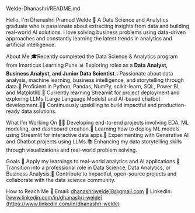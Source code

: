 Welde-Dhanashri/README.md

Hello, I'm Dhanashri Pramod Welde 👋 A Data Science and Analytics graduate who is passionate about extracting insights from data and building real-world AI solutions. I love solving business problems using data-driven approaches and constantly learning the latest trends in analytics and artificial intelligence.

About Me 🎓Recently completed the Data Science & Analytics program from Imarticus Learning Pune.📊 Exploring roles as a **Data Analyst, Business Analyst, and Junior Data Scientist**.💡Passionate about data analysis, machine learning, business intelligence, and storytelling through data.📌 Proficient in Python, Pandas, NumPy, scikit-learn, SQL, Power BI, and Matplotlib.🚀 Currently learning Streamlit for project deployment and exploring LLMs (Large Language Models) and AI-based chatbot development.👩‍💻 Continuously upskilling to build impactful and production-ready data solutions.

What I’m Working On 🌱🔹 Developing end-to-end projects involving EDA, ML modeling, and dashboard creation.🔹 Learning how to deploy ML models using Streamlit for interactive data apps.🔹 Experimenting with Generative AI and Chatbot projects using LLMs.📚 Enhancing my data storytelling skills through visualizations and real-world problem solving.

Goals 🎯 Apply my learnings to real-world analytics and AI applications.💼 Transition into a professional role in Data Science, Data Analytics, or Business Analysis.🤝 Contribute to impactful, open-source projects and collaborate with the data science community.  

How to Reach Me 📧 Email: dhanashriwelde18@gmail.com  🔗 LinkedIn: [www.linkedin.com/in/dhanashri-welde](https://www.linkedin.com/in/dhanashri-welde)
